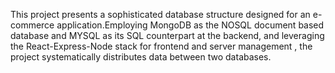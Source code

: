 This project presents a sophisticated database structure designed for an e-commerce application.Employing MongoDB as the NOSQL document based database and MYSQL as its SQL counterpart at the backend, and leveraging the React-Express-Node stack for frontend and server management , the project systematically distributes data between two databases.
